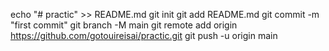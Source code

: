 echo "# practic" >> README.md
git init
git add README.md
git commit -m "first commit"
git branch -M main
git remote add origin https://github.com/gotouireisai/practic.git
git push -u origin main
